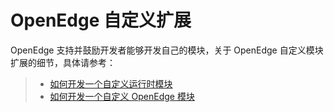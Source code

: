 # OpenEdge 自定义扩展

OpenEdge 支持并鼓励开发者能够开发自己的模块，关于 OpenEdge 自定义模块扩展的细节，具体请参考：

> + [如何开发一个自定义运行时模块](../customize/How-to-develop-a-customize-runtime-for-function.md)
> + [如何开发一个自定义 OpenEdge 模块](../customize/How-to-develop-a-customize-module-for-OpenEdge.md)
